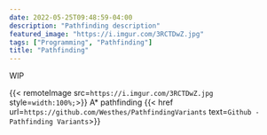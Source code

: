 ```yaml
---
date: 2022-05-25T09:48:59-04:00
description: "Pathfinding description"
featured_image: "https://i.imgur.com/3RCTDwZ.jpg"
tags: ["Programming", "Pathfinding"]
title: "Pathfinding"
---
```


WIP

{{< remoteImage src=`https://i.imgur.com/3RCTDwZ.jpg` style=`width:100%;`>}}
A* pathfinding
{{< href url=`https://github.com/Westhes/PathfindingVariants` text=`Github - Pathfinding Variants`>}}